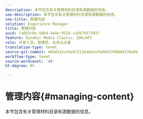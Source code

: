 ```yaml
---
description: 本节包含有关管理材料目录和源数据的信息。
seo-description: 本节包含有关管理材料目录和源数据的信息。
seo-title: 管理内容
solution: Experience Manager
title: 管理内容
uuid: fa6b3c0a-58bd-4a4e-9518-ca567e57301f
feature: Dynamic Media Classic，SDK/API
role: 开发人员，管理员，业务从业者
translation-type: tm+mt
source-git-commit: 469d1a5c43a972116a8a2efb0de5708800130a99
workflow-type: tm+mt
source-wordcount: '48'
ht-degree: 0%

---
```



# 管理内容{#managing-content}

本节包含有关管理材料目录和源数据的信息。

